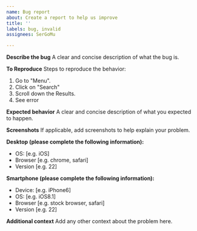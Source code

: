 ```yaml
---
name: Bug report
about: Create a report to help us improve
title: ''
labels: bug, invalid
assignees: SerGoMu

---
```


**Describe the bug**
A clear and concise description of what the bug is.

**To Reproduce**
Steps to reproduce the behavior:
1. Go to "Menu".
2. Click on "Search"
3. Scroll down the Results.
4. See error

**Expected behavior**
A clear and concise description of what you expected to happen.

**Screenshots**
If applicable, add screenshots to help explain your problem.

**Desktop (please complete the following information):**
 - OS: [e.g. iOS]
 - Browser [e.g. chrome, safari]
 - Version [e.g. 22]

**Smartphone (please complete the following information):**
 - Device: [e.g. iPhone6]
 - OS: [e.g. iOS8.1]
 - Browser [e.g. stock browser, safari]
 - Version [e.g. 22]

**Additional context**
Add any other context about the problem here.
